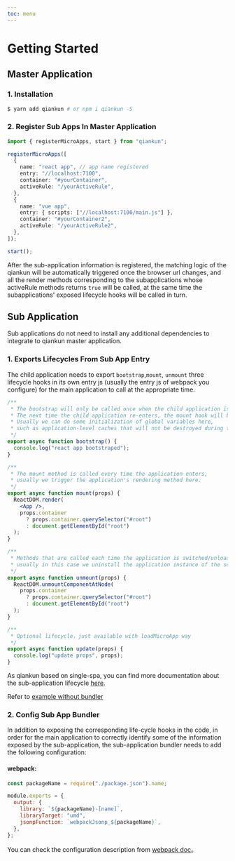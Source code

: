 ```yaml
---
toc: menu
---
```


# Getting Started

## Master Application

### 1. Installation

```bash
$ yarn add qiankun # or npm i qiankun -S
```

### 2. Register Sub Apps In Master Application

```ts
import { registerMicroApps, start } from "qiankun";

registerMicroApps([
  {
    name: "react app", // app name registered
    entry: "//localhost:7100",
    container: "#yourContainer",
    activeRule: "/yourActiveRule",
  },
  {
    name: "vue app",
    entry: { scripts: ["//localhost:7100/main.js"] },
    container: "#yourContainer2",
    activeRule: "/yourActiveRule2",
  },
]);

start();
```

After the sub-application information is registered, the matching logic of the qiankun will be automatically triggered once the browser url changes, and all the render methods corresponding to the subapplications whose activeRule methods returns `true` will be called, at the same time the subapplications' exposed lifecycle hooks will be called in turn.

## Sub Application

Sub applications do not need to install any additional dependencies to integrate to qiankun master application.

### 1. Exports Lifecycles From Sub App Entry

The child application needs to export `bootstrap`,`mount`, `unmount` three lifecycle hooks in its own entry js (usually the entry js of webpack you configure) for the main application to call at the appropriate time.

```jsx
/**
 * The bootstrap will only be called once when the child application is initialized.
 * The next time the child application re-enters, the mount hook will be called directly, and bootstrap will not be triggered repeatedly.
 * Usually we can do some initialization of global variables here,
 * such as application-level caches that will not be destroyed during the unmount phase.
 */
export async function bootstrap() {
  console.log("react app bootstraped");
}

/**
 * The mount method is called every time the application enters,
 * usually we trigger the application's rendering method here.
 */
export async function mount(props) {
  ReactDOM.render(
    <App />,
    props.container
      ? props.container.querySelector("#root")
      : document.getElementById("root")
  );
}

/**
 * Methods that are called each time the application is switched/unloaded,
 * usually in this case we uninstall the application instance of the subapplication.
 */
export async function unmount(props) {
  ReactDOM.unmountComponentAtNode(
    props.container
      ? props.container.querySelector("#root")
      : document.getElementById("root")
  );
}

/**
 * Optional lifecycle，just available with loadMicroApp way
 */
export async function update(props) {
  console.log("update props", props);
}
```

As qiankun based on single-spa, you can find more documentation about the sub-application lifecycle [here](https://single-spa.js.org/docs/building-applications.html#registered-application-lifecycle).

Refer to [example without bundler](/guide/tutorial#micro-app-built-without-webpack)

### 2. Config Sub App Bundler

In addition to exposing the corresponding life-cycle hooks in the code, in order for the main application to correctly identify some of the information exposed by the sub-application, the sub-application bundler needs to add the following configuration:

#### webpack:

```js
const packageName = require("./package.json").name;

module.exports = {
  output: {
    library: `${packageName}-[name]`,
    libraryTarget: "umd",
    jsonpFunction: `webpackJsonp_${packageName}`,
  },
};
```

You can check the configuration description from [webpack doc](https://webpack.js.org/configuration/output/#outputlibrary)。
